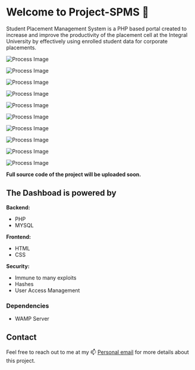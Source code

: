 # Welcome to Project-SPMS :tada: 
Student Placement Management System is a PHP based portal created to increase and improve the productivity of the placement cell at the Integral University by effectively using enrolled student data for corporate placements.


![Process Image](/static/Home.png)

![Process Image](/static/FinalYear.png)

![Process Image](/static/Recruiters.png)

![Process Image](/static/Contacts.png)

![Process Image](/static/Login.png)

![Process Image](/static/Dashboard.png)

![Process Image](/static/AddRemoveStudent.png)

![Process Image](/static/EditStudentData.png)

![Process Image](/static/ManageRecruiter.png)

![Process Image](/static/Settings.png)

**Full source code of the project will be uploaded soon.**

## The Dashboad is powered by
**Backend:**
- PHP
- MYSQL

**Frontend:**
- HTML
- CSS

**Security:**
- Immune to many exploits
- Hashes
- User Access Management


### Dependencies
- WAMP Server


## Contact

Feel free to reach out to me at my 📫 [Personal email](mailto:safwanzk@outlook.com?subject=From%20Github%3A%20Project%20SMPS&body=Hi%20Safwan!%0D%0A%0D%0AI%20would%20like%20some%20information%20regarding%20your%20awesome%20Project%20SMPS)  for more details about this project. 
